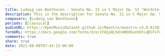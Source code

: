 ```yaml
---
title: Ludwig van Beethoven - Sonata No. 21 in C Major Op. 53 "Waldstein" First Movement (3)
description: This is the description for Sonata No. 21 in C Major Op. 53 "Waldstein" First Movement by Ludwig van Beethoven
composers: [Ludwig van Beethoven]
periods: [Classical]
audioURL: https://OpenMusicDataset.github.io/Maestro/maestro-v3.0.0/2011/MIDI-Unprocessed_18_R1_2011_MID--AUDIO_R1-D7_08_Track08_wav.midi
formURL: https://docs.google.com/forms/d/e/1FAIpQLSdn4NE8GunVGtLqBlFx7uUfI-f16Gi_i8FC2SVX54af44aLPw/viewform
comments: true
share: true
date: 2021-08-08T07:43:13-06:00
---
```

